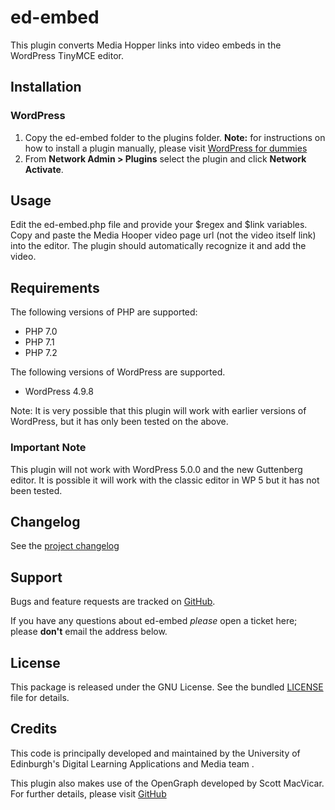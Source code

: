 # ed-embed

This plugin converts Media Hopper links into video embeds in the WordPress TinyMCE editor.

## Installation

### WordPress  

1. Copy the ed-embed folder to the plugins folder.
**Note:** for instructions on how to install a plugin manually, please visit [WordPress for dummies](https://www.dummies.com/web-design-development/wordpress/templates-themes-plugins/how-to-install-wordpress-plugins-manually/)
2. From **Network Admin > Plugins** select the plugin and click **Network Activate**.

## Usage

Edit the ed-embed.php file and provide your $regex and $link variables.
Copy and paste the Media Hooper video page url (not the video itself link) into the editor. The plugin should automatically recognize it and add the video.

## Requirements

The following versions of PHP are supported:

- PHP 7.0
- PHP 7.1
- PHP 7.2

The following versions of WordPress are supported.

 - WordPress 4.9.8
 
Note: It is very possible that this plugin will work with earlier versions of WordPress, but it has only been tested on the above.

### Important Note

This plugin will not work with WordPress 5.0.0 and the new Guttenberg editor. It is possible it will work with the classic editor in WP 5 but it has not been tested.

## Changelog

See the [project changelog](https://github.com/uoe-dlam/ed-embed/blob/master/CHANGELOG.md)

## Support

Bugs and feature requests are tracked on  [GitHub](https://github.com/uoe-dlam/ed-embed/issues).

If you have any questions about ed-embed _please_  open a ticket here; please  **don't**  email the address below.

## License

This package is released under the GNU License. See the bundled  [LICENSE](https://github.com/uoe-dlam/ed-lti/blob/master/LICENSE)  file for details.

## Credits

This code is principally developed and maintained by the University of Edinburgh's Digital Learning Applications and Media team .

This plugin also makes use of the OpenGraph developed by Scott MacVicar. For further details, please visit  [GitHub](https://github.com/scottmac/opengraph/blob/master/OpenGraph.php)